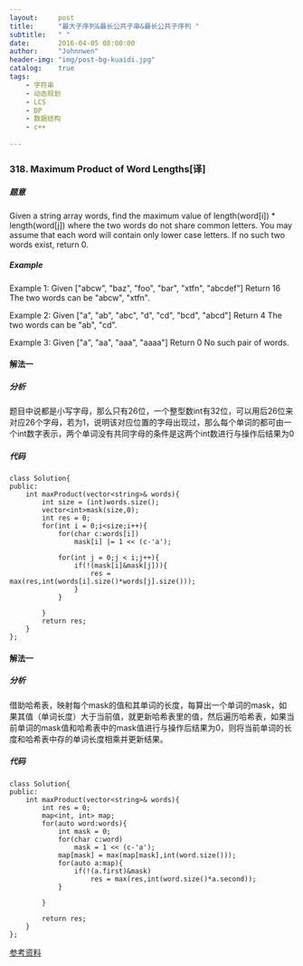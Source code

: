 ```yaml
---
layout:     post
title:      "最大子序列&最长公共子串&最长公共子序列 "
subtitle:   " "
date:       2016-04-05 08:00:00
author:     "Johnnwen"
header-img: "img/post-bg-kuaidi.jpg"
catalog:    true
tags:
    - 字符串
    - 动态规划
    - LCS
    - DP
    - 数据结构
    - c++
    
---
```





###  318. Maximum Product of Word Lengths[译]


##### 题意


Given a string array words, find the maximum value of length(word[i]) * length(word[j]) where the two words do not share common letters. You may assume that each word will contain only lower case letters. If no such two words exist, return 0.

##### Example

Example 1:
Given ["abcw", "baz", "foo", "bar", "xtfn", "abcdef"]
Return 16
The two words can be "abcw", "xtfn".

Example 2:
Given ["a", "ab", "abc", "d", "cd", "bcd", "abcd"]
Return 4
The two words can be "ab", "cd".

Example 3:
Given ["a", "aa", "aaa", "aaaa"]
Return 0
No such pair of words.


#### 解法一

##### 分析

题目中说都是小写字母，那么只有26位，一个整型数int有32位，可以用后26位来对应26个字母，若为1，说明该对应位置的字母出现过，那么每个单词的都可由一个int数字表示，两个单词没有共同字母的条件是这两个int数进行与操作后结果为0

##### 代码

```
class Solution{
public:
    int maxProduct(vector<string>& words){
       	int size = (int)words.size();
        vector<int>mask(size,0);
        int res = 0;
        for(int i = 0;i<size;i++){
            for(char c:words[i])
                mask[i] |= 1 << (c-'a');
            
            for(int j = 0;j < i;j++){
                if(!(mask[i]&mask[j])){
                    res = max(res,int(words[i].size()*words[j].size()));
                }
            }
            
        }
        return res;
    }
};
```

#### 解法一

##### 分析

借助哈希表，映射每个mask的值和其单词的长度，每算出一个单词的mask，如果其值（单词长度）大于当前值，就更新哈希表里的值，然后遍历哈希表，如果当前单词的mask值和哈希表中的mask值进行与操作后结果为0，则将当前单词的长度和哈希表中存的单词长度相乘并更新结果。

#####  代码

```
class Solution{
public:
    int maxProduct(vector<string>& words){
        int res = 0;
        map<int, int> map;
        for(auto word:words){
            int mask = 0;
            for(char c:word)
                mask = 1 << (c-'a');
            map[mask] = max(map[mask],int(word.size()));
            for(auto a:map){
                if(!(a.first)&mask)
                    res = max(res,int(word.size()*a.second));
            }
                
        }
        
        return res;
    }
};
```

[参考资料](http://www.cnblogs.com/grandyang/p/5090058.html)
